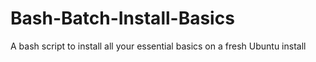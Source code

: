 Bash-Batch-Install-Basics
=========================

A bash script to install all your essential basics on a fresh Ubuntu install